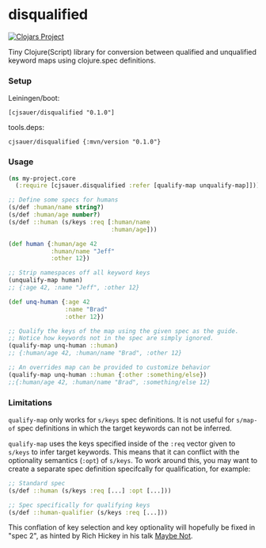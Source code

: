 # disqualified

[![Clojars Project](https://img.shields.io/clojars/v/cjsauer/disqualified.svg)](https://clojars.org/cjsauer/disqualified)

Tiny Clojure(Script) library for conversion between qualified and unqualified
keyword maps using clojure.spec definitions.

### Setup

Leiningen/boot:

```
[cjsauer/disqualified "0.1.0"]
```

tools.deps:

```
cjsauer/disqualified {:mvn/version "0.1.0"}
```

### Usage

```Clojure
(ns my-project.core
  (:require [cjsauer.disqualified :refer [qualify-map unqualify-map]]))

;; Define some specs for humans
(s/def :human/name string?)
(s/def :human/age number?)
(s/def ::human (s/keys :req [:human/name
                             :human/age]))

(def human {:human/age 42
            :human/name "Jeff"
            :other 12})

;; Strip namespaces off all keyword keys
(unqualify-map human)
;; {:age 42, :name "Jeff", :other 12}

(def unq-human {:age 42
                :name "Brad"
                :other 12})

;; Qualify the keys of the map using the given spec as the guide.
;; Notice how keywords not in the spec are simply ignored.
(qualify-map unq-human ::human)
;; {:human/age 42, :human/name "Brad", :other 12} 

;; An overrides map can be provided to customize behavior
(qualify-map unq-human ::human {:other :something/else})
;;{:human/age 42, :human/name "Brad", :something/else 12}
```

### Limitations

`qualify-map` only works for `s/keys` spec definitions. It is not useful for
`s/map-of` spec definitions in which the target keywords can not be inferred.

`qualify-map` uses the keys specified inside of the `:req` vector given to
`s/keys` to infer target keywords. This means that it can conflict with the
optionality semantics (`:opt`) of `s/keys`. To work around this, you may want to
create a separate spec definition specifcally for qualification, for example:

```clojure
;; Standard spec
(s/def ::human (s/keys :req [...] :opt [...]))

;; Spec specifically for qualifying keys
(s/def ::human-qualifier (s/keys :req [...]))
```

This conflation of key selection and key optionality will hopefully be fixed in
"spec 2", as hinted by Rich Hickey in his talk [Maybe Not](https://www.youtube.com/watch?v=YR5WdGrpoug).
